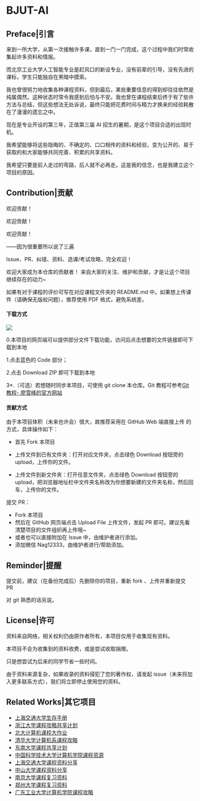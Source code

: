 # BJUT-AI

## Preface|引言

来到一所大学，从第一次接触许多课，直到一门一门完成，这个过程中我们时常收集起许多资料和情报。

而北京工业大学人工智能专业是赶风口的新设专业，没有前辈的引导，没有先进的课标，学生只能独自在黑暗中摸索。

我也曾很努力地收集各种课程资料，但到最后，某些重要信息的得到却往往依然是纯属偶然。这种状态时常令我感到后怕与不安。我也曾在课程结束后终于有了些许方法与总结，但这些想法无处诉说，最终只能把花费时间与精力才换来的经验耗散在了漫漫的遗忘之中。

现在是专业开设的第三年，正值第三届 AI 招生的暑期，是这个项目合适的出现时机。

我希望能够将这些隐晦的、不确定的、口口相传的资料和经验，变为公开的、易于获取的和大家能够共同完善、积累的共享资料。

我希望只要是前人走过的弯路，后人就不必再走。这是我的信念，也是我建立这个项目的原因。

## Contribution|贡献

欢迎贡献！

欢迎贡献！

欢迎贡献！

——因为很重要所以说了三遍

Issue、PR、纠错、资料、选课/考试攻略，完全欢迎！

欢迎大家成为本仓库的贡献者！
来自大家的关注、维护和贡献，才是让这个项目继续存在的动力~

如果有对于课程的评价可写在对应课程文件夹的 README.md 中。如果想上传课件（请确保无版权问题），推荐使用 PDF 格式，避免系统差。

#### 下载方式

![](https://raw.githubusercontent.com/Nagi-ovo/myIMG/main/%E4%B8%8B%E8%BD%BD%E9%A1%B9%E7%9B%AE%E6%8C%87%E5%8D%97.jpg)

0.本项目的网页端可以提供部分文件下载功能，访问后点击想要的文件链接即可下载到本地

1.点击蓝色的 Code 部分；

2.点击 Download ZIP 即可下载到本地

3\*.（可选）若想随时同步本项目，可使用 git clone 本仓库。Git 教程可参考[Git 教程- 廖雪峰的官方网站](https://www.liaoxuefeng.com/wiki/896043488029600)

#### 贡献方式

由于本项目体积（未来也许会）很大，故推荐采用在 GitHub Web 端直接上传 的方式，具体操作如下：

- 首先 Fork 本项目

- 上传文件到已有文件夹：打开对应文件夹，点击绿色 Download 按钮旁的 upload，上传你的文件。

- 上传文件到新文件夹：打开任意文件夹，点击绿色 Download 按钮旁的 upload，把浏览器地址栏中文件夹名称改为你想要新建的文件夹名称，然后回车，上传你的文件。

提交 PR：

- Fork 本项目
- 然后在 GitHub 网页端点击 Upload File 上传文件，发起 PR 即可。建议先看清楚项目的文件组织再上传哦~
- 或者也可以直接附加在 Issue 中，由维护者进行添加。
- 添加微信 Nag12333，由维护者进行/帮助添加。

## Reminder|提醒

提交前，建议（在备份完成后）先删除你的项目，重新 fork 、上传并重新提交 PR

对 git 熟悉的话另说。

## License|许可

资料来自网络，相关权利仍由原作者所有，本项目仅用于收集现有资料。

本项目不会为收集到的资料收费，或是尝试收取捐赠。

只是想尝试为后来的同学节省一些时间。

由于资料来源复杂，如果收录的资料侵犯了您的著作权，请发起 issue（未来将加入更多联系方式），我们将立即停止使用您的资料。

## Related Works|其它项目

- [上海交通大学生存手册](https://survivesjtu.gitbook.io/survivesjtumanual/)
- [浙江大学课程攻略共享计划](https://github.com/QSCTech/zju-icicles)
- [北大计算机课程大作业](https://github.com/tongtzeho/PKUCourse)
- [清华大学计算机系课程攻略](https://github.com/PKUanonym/REKCARC-TSC-UHT)
- [东南大学课程共享计划](https://github.com/zjdx1998/seucourseshare)
- [中国科学技术大学计算机学院课程资源](https://github.com/USTC-Resource/USTC-Course)
- [上海交通大学课程资料分享](https://github.com/CoolPhilChen/SJTU-Courses/)
- [中山大学课程资料分享](https://github.com/sysuexam/SYSU-Exam)
- [南京大学课程复习资料](https://github.com/idealclover/NJU-Review-Materials)
- [郑州大学课程复习资料](https://github.com/CooperNiu/ZZU-Courses-Resource)
- [广东工业大学计算机学院课程攻略](https://github.com/brenner8023/gdut-course)
